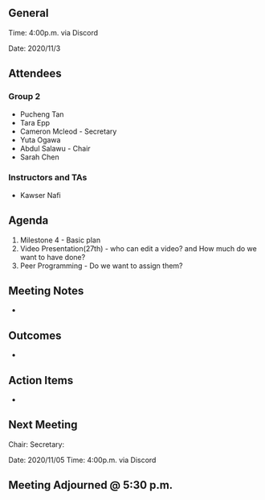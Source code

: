 ## General

Time: 4:00p.m. via Discord

Date: 2020/11/3

## Attendees
### Group 2
* Pucheng Tan
* Tara Epp
* Cameron Mcleod - Secretary
* Yuta Ogawa
* Abdul Salawu - Chair
* Sarah Chen

### Instructors and TAs
* Kawser Nafi

## Agenda

1. Milestone 4 - Basic plan
2. Video Presentation(27th) - who can edit a video? and How much do we want to have done?
3. Peer Programming - Do we want to assign them?

## Meeting Notes
- 

## Outcomes
-

## Action Items
- 

## Next Meeting
Chair:
Secretary: 

Date: 2020/11/05
Time: 4:00p.m. via Discord

## Meeting Adjourned @ 5:30 p.m.